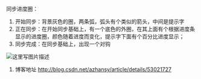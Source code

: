 同步进度圈：
 1. 开始同步：背景灰色的圈，两条弧，弧头有个类似的箭头，中间是提示字
 2. 正在同步：在开始同步基础上，有一个底色的外圈，在其上面有个根据进度条显示的进度圈，颜色随着进度而变化，提示字下面有个百分比进度显示；
 3. 同步完成：在同步基础上，出现一个对钩

![这里写图片描述](http://img.blog.csdn.net/20161103150221207)

1. 博客地址
http://blog.csdn.net/azhansy/article/details/53021727

